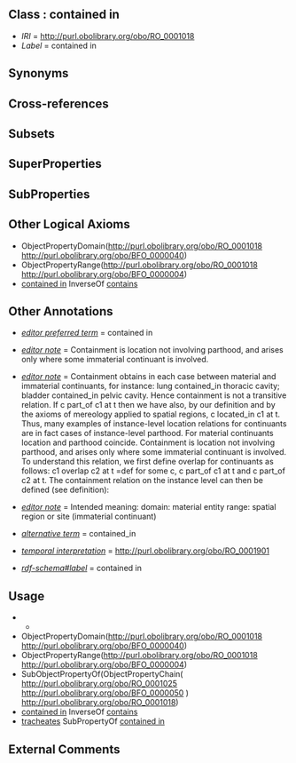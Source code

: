 
## Class : contained in

 * *IRI* = http://purl.obolibrary.org/obo/RO_0001018
 * *Label* = contained in

## Synonyms


## Cross-references


## Subsets


## SuperProperties


## SubProperties


## Other Logical Axioms

 * ObjectPropertyDomain(<http://purl.obolibrary.org/obo/RO_0001018> <http://purl.obolibrary.org/obo/BFO_0000040>)
 * ObjectPropertyRange(<http://purl.obolibrary.org/obo/RO_0001018> <http://purl.obolibrary.org/obo/BFO_0000004>)
 * [contained in](../../RO/18/RO_0001018.md) InverseOf [contains](../../RO/19/RO_0001019.md)

## Other Annotations

 * *[editor preferred term](../../IAO/11/IAO_0000111.md)* = contained in
 * *[editor note](../../IAO/16/IAO_0000116.md)* = Containment is location not involving parthood, and arises only where some immaterial continuant is involved.
 * *[editor note](../../IAO/16/IAO_0000116.md)* = Containment obtains in each case between material and immaterial continuants, for instance: lung contained_in thoracic cavity; bladder contained_in pelvic cavity. Hence containment is not a transitive relation.    If c part_of c1 at t then we have also, by our definition and by the axioms of mereology applied to spatial regions, c located_in c1 at t. Thus, many examples of instance-level location relations for continuants are in fact cases of instance-level parthood. For material continuants location and parthood coincide. Containment is location not involving parthood, and arises only where some immaterial continuant is involved. To understand this relation, we first define overlap for continuants as follows:    c1 overlap c2 at t =def for some c, c part_of c1 at t and c part_of c2 at t. The containment relation on the instance level can then be defined (see definition):
 * *[editor note](../../IAO/16/IAO_0000116.md)* = Intended meaning:
domain: material entity
range: spatial region or site (immaterial continuant)
        
 * *[alternative term](../../IAO/18/IAO_0000118.md)* = contained_in
 * *[temporal interpretation](../../RO/00/RO_0001900.md)* = http://purl.obolibrary.org/obo/RO_0001901
 * *[rdf-schema#label](../../el/rdf-schema#label.md)* = contained in

## Usage

 * -
 * ObjectPropertyDomain(<http://purl.obolibrary.org/obo/RO_0001018> <http://purl.obolibrary.org/obo/BFO_0000040>)
 * ObjectPropertyRange(<http://purl.obolibrary.org/obo/RO_0001018> <http://purl.obolibrary.org/obo/BFO_0000004>)
 * SubObjectPropertyOf(ObjectPropertyChain( <http://purl.obolibrary.org/obo/RO_0001025> <http://purl.obolibrary.org/obo/BFO_0000050> ) <http://purl.obolibrary.org/obo/RO_0001018>)
 * [contained in](../../RO/18/RO_0001018.md) InverseOf [contains](../../RO/19/RO_0001019.md)
 * [tracheates](../../RO/04/RO_0002004.md) SubPropertyOf [contained in](../../RO/18/RO_0001018.md)

## External Comments

